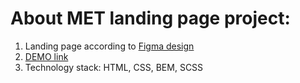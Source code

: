 # About MET landing page project:
1. Landing page according to [Figma design](https://www.figma.com/file/lSR1m42L9YwzQwzzxKwHpw/THE-MET)
2. [DEMO link](https://proznerka.github.io/MET_layout/)
3. Technology stack: HTML, CSS, BEM, SCSS
